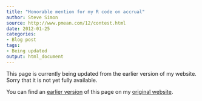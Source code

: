 ```yaml
---
title: "Honorable mention for my R code on accrual"
author: Steve Simon
source: http://www.pmean.com/12/contest.html
date: 2012-01-25
categories:
- Blog post
tags:
- Being updated
output: html_document
---
```


This page is currently being updated from the earlier version of my website. Sorry that it is not yet fully available.

<!---More--->

You can find an [earlier version][sim1] of this page on my [original website][sim2].

[sim1]: http://www.pmean.com/12/contest.html
[sim2]: http://www.pmean.com/original_site.html
